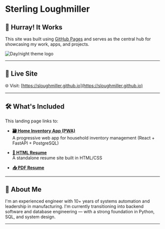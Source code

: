 # Sterling Loughmiller

## 🎉 Hurray! It Works

This site was built using [GitHub Pages](https://pages.github.com/) and serves as the central hub for showcasing my work, apps, and projects.

<picture>
  <source media="(prefers-color-scheme: dark)" srcset="https://user-images.githubusercontent.com/25423296/163456776-7f95b81a-f1ed-45f7-b7ab-8fa810d529fa.png">
  <img alt="Day/night theme logo" src="https://user-images.githubusercontent.com/25423296/163456779-a8556205-d0a5-45e2-ac17-42d089e3c3f8.png">
</picture>

---

## 🔗 Live Site

🌐 Visit: [https://sloughmiller.github.io](https://sloughmiller.github.io)

---

## 🛠️ What's Included

This landing page links to:

- [**🗃️ Home Inventory App (PWA)**](https://sloughmiller.github.io/inventory/)  
  A progressive web app for household inventory management (React + FastAPI + PostgreSQL)

- [**📄 HTML Resume**](https://sloughmiller.github.io/resume-site/)  
  A standalone resume site built in HTML/CSS

- [**📥 PDF Resume**](https://sloughmiller.github.io/resume.pdf)

---

## 📌 About Me

I'm an experienced engineer with 10+ years of systems automation and leadership in manufacturing. I'm currently transitioning into backend software and database engineering — with a strong foundation in Python, SQL, and system design.

---

